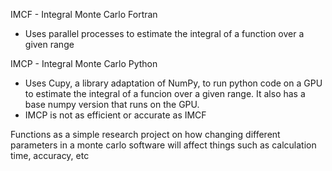 IMCF - Integral Monte Carlo Fortran
* Uses parallel processes to estimate the integral of a function over a given range

IMCP - Integral Monte Carlo Python
* Uses Cupy, a library adaptation of NumPy, to run python code on a GPU to estimate the integral of a funcion over a given range. It also has a base numpy version that runs on the GPU.
* IMCP is not as efficient or accurate as IMCF

Functions as a simple research project on how changing different parameters in a monte carlo software will affect things such as calculation time, accuracy, etc

